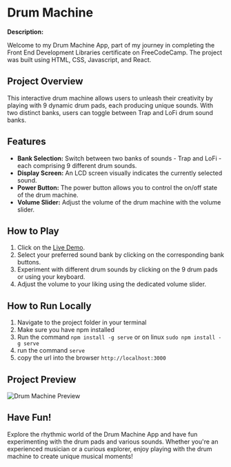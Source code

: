 # Drum Machine

**Description:**

Welcome to my Drum Machine App, part of my journey in completing the Front End Development Libraries certificate on FreeCodeCamp. The project was built using HTML, CSS, Javascript, and React.

## Project Overview

This interactive drum machine allows users to unleash their creativity by playing with 9 dynamic drum pads, each producing unique sounds. With two distinct banks, users can toggle between Trap and LoFi drum sound banks.

## Features

- **Bank Selection:** Switch between two banks of sounds - Trap and LoFi - each comprising 9 different drum sounds.
- **Display Screen:** An LCD screen visually indicates the currently selected sound.
- **Power Button:** The power button allows you to control the on/off state of the drum machine.
- **Volume Slider:** Adjust the volume of the drum machine with the volume slider.

## How to Play

1. Click on the [Live Demo](https://codepen.io/isaiahflorida/pen/WNPgOXq).
2. Select your preferred sound bank by clicking on the corresponding bank buttons.
3. Experiment with different drum sounds by clicking on the 9 drum pads or using your keyboard.
4. Adjust the volume to your liking using the dedicated volume slider.

## How to Run Locally

1. Navigate to the project folder in your terminal
2. Make sure you have npm installed
3. Run the command `npm install -g serve` or on linux `sudo npm install -g serve`
4. run the command `serve`
5. copy the url into the browser `http://localhost:3000`

## Project Preview

![Drum Machine Preview](https://i.postimg.cc/fL4MXgyk/1701613500426.jpg)

## Have Fun!

Explore the rhythmic world of the Drum Machine App and have fun experimenting with the drum pads and various sounds. Whether you're an experienced musician or a curious explorer, enjoy playing with the drum machine to create unique musical moments!
